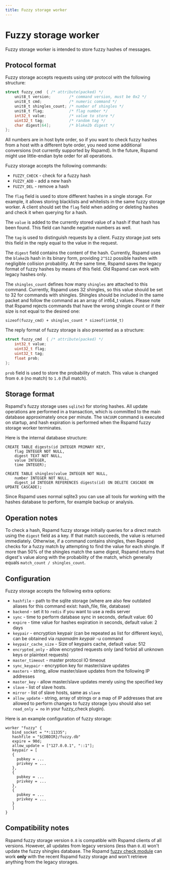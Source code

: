 ```yaml
---
title: Fuzzy storage worker
---
```


# Fuzzy storage worker

Fuzzy storage worker is intended to store fuzzy hashes of messages.

## Protocol format

Fuzzy storage accepts requests using `UDP` protocol with the following structure:

~~~C
struct fuzzy_cmd  { /* attribute(packed) */
	unit8_t version;        /* command version, must be 0x2 */
	unit8_t cmd;            /* numeric command */
	unit8_t shingles_count; /* number of shingles */
	unit8_t flag;           /* flag number */
	int32_t value;          /* value to store */
	uint32_t tag;           /* random tag */
	char digest[64];        /* blake2b digest */
};
~~~

All numbers are in host byte order, so if you want to check fuzzy hashes from a
host with a different byte order, you need some additional conversions (not currently
supported by Rspamd). In the future, Rspamd might use little-endian byte order for all
operations.

Fuzzy storage accepts the following commands:
- `FUZZY_CHECK` - check for a fuzzy hash
- `FUZZY_ADD` - add a new hash
- `FUZZY_DEL` - remove a hash

The `flag` field is used to store different hashes in a single storage. For example,
it allows storing blacklists and whitelists in the same fuzzy storage worker.
A client should set the `flag` field when adding or deleting hashes and check it
when querying for a hash.

The `value` is added to the currently stored value of a hash if that hash has been found.
This field can handle negative numbers as well.

The `tag` is used to distinguish requests by a client. Fuzzy storage just sets this
field in the reply equal to the value in the request.

The `digest` field contains the content of the hash. Currently, Rspamd uses the `blake2b` hash
in its binary form, providing `2^512` possible hashes with negligible collision
probability. At the same time, Rspamd saves the legacy format of fuzzy hashes by
means of this field. Old Rspamd can work with legacy hashes only.

The `shingles_count` defines how many `shingles` are attached to this command.
Currently, Rspamd uses 32 shingles, so this value should be set to 32 for commands
with shingles. Shingles should be included in the same packet and follow the command as
an array of int64_t values. Please note that Rspamd rejects commands that have the wrong
shingle count or if their size is not equal to the desired one:

```
sizeof(fuzzy_cmd) + shingles_count * sizeof(int64_t)
```

The reply format of fuzzy storage is also presented as a structure:

~~~C
struct fuzzy_cmd  { /* attribute(packed) */
	int32_t value;
	uint32_t flag;
	uint32_t tag;
	float prob;
};
~~~

`prob` field is used to store the probability of match. This value is changed from
`0.0` (no match) to `1.0` (full match).

## Storage format

Rspamd's fuzzy storage uses `sqlite3` for storing hashes. All update operations are
performed in a transaction, which is committed to the main database approximately once
per minute. The `VACUUM` command is executed on startup, and hash expiration is performed
when the Rspamd fuzzy storage worker terminates.

Here is the internal database structure:

```
CREATE TABLE digests(id INTEGER PRIMARY KEY,
	flag INTEGER NOT NULL,
	digest TEXT NOT NULL,
	value INTEGER,
	time INTEGER);

CREATE TABLE shingles(value INTEGER NOT NULL,
	number INTEGER NOT NULL,
	digest_id INTEGER REFERENCES digests(id) ON DELETE CASCADE ON UPDATE CASCADE);
```

Since Rspamd uses normal sqlite3 you can use all tools for working with the hashes
database to perform, for example backup or analysis.

## Operation notes

To check a hash, Rspamd fuzzy storage initially queries for a direct match using
the `digest` field as a key. If that match succeeds, the value is returned immediately.
Otherwise, if a command contains shingles, then Rspamd checks for a fuzzy match by attempting
to find the value for each shingle. If more than 50% of the shingles match the same digest,
Rspamd returns that digest's value along with the probability of the match, which generally
equals `match_count / shingles_count`.

## Configuration

Fuzzy storage accepts the following extra options:

- `hashfile` - path to the sqlite storage (where are also few outdated aliases for this command exist: hash_file, file, database)
- `backend` - set it to `redis` if you want to use a redis server
- `sync` - time to perform database sync in seconds, default value: 60
- `expire` - time value for hashes expiration in seconds, default value: 2 days
- `keypair` - encryption keypair (can be repeated as list for different keys), can be obtained via *rspamadm keypair -u* command
- `keypair_cache_size` - Size of keypairs cache, default value: 512
- `encrypted_only` - allow encrypted requests only (and forbid all unknown keys or plaintext requests)
- `master_timeout` - master protocol IO timeout
- `sync_keypair` - encryption key for master/slave updates
- `masters` - string, allow master/slave updates from the following IP addresses
- `master_key` - allow master/slave updates merely using the specified key
- `slave` - list of slave hosts.
- `mirror` - list of slave hosts, same as `slave`
- `allow_update` - string, array of strings or a map of IP addresses that are allowed
to perform changes to fuzzy storage (you should also set `read_only = no` in your fuzzy_check plugin).

Here is an example configuration of fuzzy storage:

~~~hcl
worker "fuzzy" {
   bind_socket = "*:11335";
   hashfile = "${DBDIR}/fuzzy.db"
   expire = 90d;
   allow_update = ["127.0.0.1", "::1"];
   keypair = [
   {
     pubkey = ...
     privkey = ...
   },
   {
     pubkey = ...
     privkey = ...
   },
   {
     pubkey = ...
     privkey = ...
   }
   ]
}
~~~

## Compatibility notes

Rspamd fuzzy storage version `0.8` is compatible with Rspamd clients of all versions.
However, all updates from legacy versions (less than `0.8`) won't update the fuzzy shingles
database. The Rspamd [fuzzy check module](/modules/fuzzy_check) can work **only**
with the recent Rspamd fuzzy storage and won't retrieve anything from the legacy storages.

